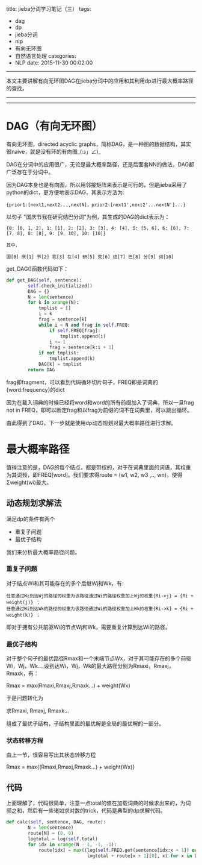 title: jieba分词学习笔记（三）
tags:
  - dag
  - dp
  - jieba分词
  - nlp
  - 有向无环图
  - 自然语言处理
categories:
  - NLP
date: 2015-11-30 00:02:00
---


本文主要讲解有向无环图DAG在jieba分词中的应用和其利用dp进行最大概率路径的查找。

---

<!-- toc -->

---

# DAG（有向无环图）

有向无环图，directed acyclic graphs，简称DAG，是一种图的数据结构，其实很naive，就是没有环的有向图\_(:з」∠)_

DAG在分词中的应用很广，无论是最大概率路径，还是后面套NN的做法，DAG都广泛存在于分词中。

因为DAG本身也是有向图，所以用邻接矩阵来表示是可行的，但是jieba采用了python的dict，更方便地表示DAG，其表示方法为:
```
{prior1:[next1,next2...,nextN]，prior2:[next1',next2'...nextN']...}
```
以句子 "国庆节我在研究结巴分词"为例，其生成的DAG的dict表示为：
```
{0: [0, 1, 2], 1: [1], 2: [2], 3: [3], 4: [4], 5: [5, 6], 6: [6], 7: [7, 8], 8: [8], 9: [9, 10], 10: [10]}

其中，

国[0] 庆[1] 节[2] 我[3] 在[4] 研[5] 究[6] 结[7] 巴[8] 分[9] 词[10]
```
get\_DAG()函数代码如下：
```python
def get_DAG(self, sentence):
        self.check_initialized()
        DAG = {}
        N = len(sentence)
        for k in xrange(N):
            tmplist = []
            i = k
            frag = sentence[k]
            while i < N and frag in self.FREQ:
                if self.FREQ[frag]:
                    tmplist.append(i)
                i += 1
                frag = sentence[k:i + 1]
            if not tmplist:
                tmplist.append(k)
            DAG[k] = tmplist
        return DAG
```

frag即fragment，可以看到代码循环切片句子，FREQ即是词典的{word:frequency}的dict

因为在载入词典的时候已经将word和word的所有前缀加入了词典，所以一旦frag not in FREQ，即可以断定frag和以frag为前缀的词不在词典里，可以跳出循环。

由此得到了DAG，下一步就是使用dp动态规划对最大概率路径进行求解。

# 最大概率路径

值得注意的是，DAG的每个结点，都是带权的，对于在词典里面的词语，其权重为其词频，即FREQ[word]。我们要求得route = (w1, w2, w3 ,.., wn)，使得Σweight(wi)最大。


## 动态规划求解法

满足dp的条件有两个

- 重复子问题
- 最优子结构

我们来分析最大概率路径问题。

### 重复子问题

对于结点Wi和其可能存在的多个后继Wj和Wk，有:

```
任意通过Wi到达Wj的路径的权重为该路径通过Wi的路径权重加上Wj的权重{Ri->j} = {Ri + weight(j)} ；
任意通过Wi到达Wk的路径的权重为该路径通过Wi的路径权重加上Wk的权重{Ri->k} = {Ri + weight(k)} ；
```
即对于拥有公共前驱Wi的节点Wj和Wk，需要重复计算到达Wi的路径。


### 最优子结构

对于整个句子的最优路径Rmax和一个末端节点Wx，对于其可能存在的多个前驱Wi，Wj，Wk...,设到达Wi，Wj，Wk的最大路径分别为Rmaxi，Rmaxj，Rmaxk，有：

Rmax = max(Rmaxi,Rmaxj,Rmaxk...) + weight(Wx)

于是问题转化为

求Rmaxi, Rmaxj, Rmaxk...

组成了最优子结构，子结构里面的最优解是全局的最优解的一部分。

### 状态转移方程

由上一节，很容易写出其状态转移方程

Rmax = max{(Rmaxi,Rmaxj,Rmaxk...) + weight(Wx)}

## 代码

上面理解了，代码很简单，注意一点total的值在加载词典的时候求出来的，为词频之和，然后有一些诸如求对数的trick，代码是典型的dp求解代码。

```python
def calc(self, sentence, DAG, route):
        N = len(sentence)
        route[N] = (0, 0)
        logtotal = log(self.total)
        for idx in xrange(N - 1, -1, -1):
            route[idx] = max((log(self.FREQ.get(sentence[idx:x + 1]) or 1) -
                              logtotal + route[x + 1][0], x) for x in DAG[idx])
```